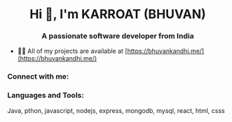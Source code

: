 
<h1 align="center">Hi 👋, I'm KARROAT (BHUVAN)</h1>
<h3 align="center">A passionate software developer from India</h3>


- 👨‍💻 All of my projects are available at [https://bhuvankandhi.me/](https://bhuvankandhi.me/)

<h3 align="left">Connect with me:</h3>
<p align="left">
</p>

<h3 align="left">Languages and Tools:</h3>
<p>Java, pthon, javascript, nodejs, express, mongodb, mysql, react, html, csss</p>
